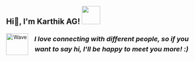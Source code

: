 <h2> Hi👋, I'm Karthik AG! <img src="https://media.giphy.com/media/mGcNjsfWAjY5AEZNw6/giphy.gif" width="50"></h2>





<div style="display: flex; align-items: center; justify-content: center; text-align: center; gap: 10px; margin-top: 20px;">
  <img src="https://media.giphy.com/media/LnQjpWaON8nhr21vNW/giphy.gif" width="60" alt="Wave" />
  <span style="font-size: 18px; line-height: 1.6;">
    <em><b>I love connecting with different people, so if you want to say hi, I'll be happy to meet you more! :)</b></em>
  </span>
</div>


